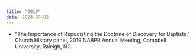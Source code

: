 ```yaml
---
title: "2019"
date: 2024-07-02
---
```

- “The Importance of Repudiating the Doctrine of Discovery for Baptists,” Church History panel, 2019 NABPR Annual Meeting, Campbell University, Raleigh, NC.
